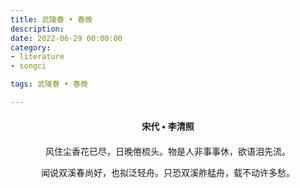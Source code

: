 ```yaml
---
title: 武陵春 • 春晚
description:
date: 2022-06-29 00:00:00
category:
- literature
- songci

tags: 武陵春 • 春晚

---
```


<div id="poem-author">
    宋代 • 李清照
</div>
<div id="poem-body">
<p class="poem-paragraph">风住尘香花已尽，日晚倦梳头。物是人非事事休，欲语泪先流。</p>
<p class="poem-paragraph">闻说双溪春尚好，也拟泛轻舟。只恐双溪舴艋舟，载不动许多愁。</p>

</div>

<style>

#poem-author {
    width: 100%;
    text-align: center;
    margin: 20px 0;
    font-weight: bold;
}
#poem-body {
    width: 100%;
    text-align: center;
}
.poem-paragraph {
    font-family: "仿宋"
}

</style>